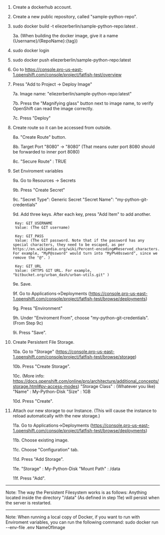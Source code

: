 1. Create a dockerhub account.
2. Create a new public repository, called "sample-python-repo".

     

3. sudo docker build -t eliezerberlin/sample-python-repo:latest .

    3a. (When building the docker image, give it a name {Username}/{RepoName}:{tag})
4. sudo docker login
5. sudo docker push eliezerberlin/sample-python-repo:latest

6. Go to https://console.pro-us-east-1.openshift.com/console/project/fatfish-test/overview
7. Press "Add to Project -> Deploy Image"

    7a. Image name: "eliezerberlin/sample-python-repo:latest"

    7b. Press the "Magnifying glass" button next to image name, to verify OpenShift can read the image correctly.

    7c. Press "Deploy"

8. Create route so it can be accessed from outside.

    8a. "Create Route" button.

    8b. Target Port "8080" -> "8080" (That means outer port 8080 should be forwarded to inner port 8080)

    8c. "Secure Route" : TRUE

9. Set Enviroment variables

    9a. Go to Resources -> Secrets

    9b. Press "Create Secret"

    9c. 
        "Secret Type": Generic Secret
        "Secret Name": "my-python-git-credentials"

    9d. Add three keys. After each key, press "Add Item" to add another.

        Key: GIT_USERNAME
        Value: (The GIT username)

        Key: GIT_PASS
        Value: (The GIT password. Note that if the password has any special characters, they need to be escaped, as per https://en.wikipedia.org/wiki/Percent-encoding#Reserved_characters. For example, "MyP@ssword" would turn into "MyP%40ssword", since we remove the "@". )

        Key: GIT_URL
        Value: (HTTPS GIT URL. For example, "bitbucket.org/urban_dash/urban-utils.git" )

    9e. Save.

    9f. Go to Applications->Deployments (https://console.pro-us-east-1.openshift.com/console/project/fatfish-test/browse/deployments)

    9g. Press "Environment"

    9h. Under "Enviroment From", choose "my-python-git-credentials". (From Step 9c)

    9i. Press "Save".

10. Create Persistent File Storage.

    10a. Go to "Storage" (https://console.pro-us-east-1.openshift.com/console/project/fatfish-test/browse/storage)

    10b. Press "Create Storage".

    10c.  (More info: https://docs.openshift.com/online/pro/architecture/additional_concepts/storage.html#pv-access-modes)
        "Storage Class" : (Whatever you like)
        "Name" : My-Python-Disk
        "Size" : 1GB
    
    10d. Press "Create".
    
11. Attach our new storage to our Instance. (This will cause the instance to reload automatically with the new storage.)
    
    11a. Go to Applications->Deployments (https://console.pro-us-east-1.openshift.com/console/project/fatfish-test/browse/deployments)

    11b. Choose existing image.

    11c. Choose "Configuration" tab. 

    11d. Press "Add Storage".

    11e. 
        "Storage" : My-Python-Disk
        "Mount Path" : /data
    
    11f. Press "Add".



--------

Note: The way the Persistent Filesystem works is as follows:
Anything located inside the directory "/data" (As defined in step 11e) will persist when the server is restarted.


--------
Note: When running a local copy of Docker, if you want to run with Enviroment variables, you can run the following command:
sudo docker run --env-file .env NameOfImage
